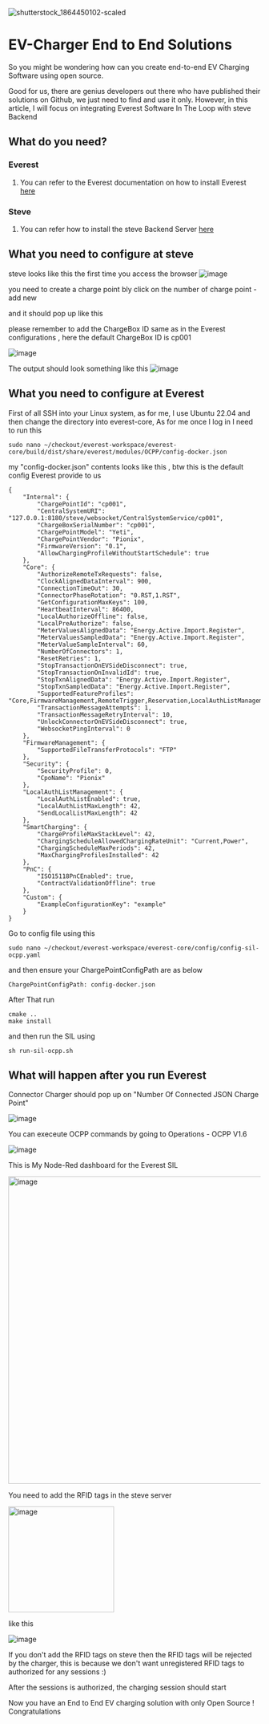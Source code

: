 ![shutterstock_1864450102-scaled](https://github.com/Anmirazik/EV-Charger-Solution/assets/113960675/5fd4a4ee-98e4-40c5-8212-6c9550766597)

# EV-Charger End to End Solutions
So you might be wondering how can you create end-to-end EV Charging Software using open source.

Good for us, there are genius developers out there who have published their solutions on Github, we just need to find and use it only. However, in this article, I will focus on integrating Everest Software In The Loop with steve Backend

## What do you need? 
### Everest 
1. You can refer to the Everest documentation on how to install Everest [here ](https://everest.github.io/nightly/)

### Steve
1. You can refer how to install the steve Backend Server [here](https://github.com/steve-community/steve)

## What you need to configure at steve
steve looks like this the first time you access the browser
![image](https://github.com/Anmirazik/Open-Source-Ev-charger-End-to-End-Solution/assets/113960675/75029101-9acc-46c2-868a-97c0280dd109)

you need to create a charge point bly click on the number of charge point - add new

and it should pop up like this 

please remember to add the ChargeBox ID same as in the Everest configurations , here the default ChargeBox ID is cp001

![image](https://github.com/Anmirazik/Open-Source-Ev-charger-End-to-End-Solution/assets/113960675/8922479e-748f-4db8-8b35-43c81486cda8)

The output should look something like this 
![image](https://github.com/Anmirazik/Open-Source-Ev-charger-End-to-End-Solution/assets/113960675/9b5f725b-d26c-4764-9ff5-260b81b43448)

## What you need to configure at Everest 
First of all SSH into your Linux system, as for me, I use Ubuntu 22.04 and then change the directory into everest-core, As for me once I log in I need to run this 
~~~
sudo nano ~/checkout/everest-workspace/everest-core/build/dist/share/everest/modules/OCPP/config-docker.json
~~~
my "config-docker.json" contents looks like this , btw this is the default config Everest provide to us
~~~
{
    "Internal": {
        "ChargePointId": "cp001",
        "CentralSystemURI": "127.0.0.1:8180/steve/websocket/CentralSystemService/cp001",
        "ChargeBoxSerialNumber": "cp001",
        "ChargePointModel": "Yeti",
        "ChargePointVendor": "Pionix",
        "FirmwareVersion": "0.1",
        "AllowChargingProfileWithoutStartSchedule": true
    },
    "Core": {
        "AuthorizeRemoteTxRequests": false,
        "ClockAlignedDataInterval": 900,
        "ConnectionTimeOut": 30,
        "ConnectorPhaseRotation": "0.RST,1.RST",
        "GetConfigurationMaxKeys": 100,
        "HeartbeatInterval": 86400,
        "LocalAuthorizeOffline": false,
        "LocalPreAuthorize": false,
        "MeterValuesAlignedData": "Energy.Active.Import.Register",
        "MeterValuesSampledData": "Energy.Active.Import.Register",
        "MeterValueSampleInterval": 60,
        "NumberOfConnectors": 1,
        "ResetRetries": 1,
        "StopTransactionOnEVSideDisconnect": true,
        "StopTransactionOnInvalidId": true,
        "StopTxnAlignedData": "Energy.Active.Import.Register",
        "StopTxnSampledData": "Energy.Active.Import.Register",
        "SupportedFeatureProfiles": "Core,FirmwareManagement,RemoteTrigger,Reservation,LocalAuthListManagement,SmartCharging",
        "TransactionMessageAttempts": 1,
        "TransactionMessageRetryInterval": 10,
        "UnlockConnectorOnEVSideDisconnect": true,
        "WebsocketPingInterval": 0
    },
    "FirmwareManagement": {
        "SupportedFileTransferProtocols": "FTP"
    },
    "Security": {
        "SecurityProfile": 0,
        "CpoName": "Pionix"
    },
    "LocalAuthListManagement": {
        "LocalAuthListEnabled": true,
        "LocalAuthListMaxLength": 42,
        "SendLocalListMaxLength": 42
    },
    "SmartCharging": {
        "ChargeProfileMaxStackLevel": 42,
        "ChargingScheduleAllowedChargingRateUnit": "Current,Power",
        "ChargingScheduleMaxPeriods": 42,
        "MaxChargingProfilesInstalled": 42
    },
    "PnC": {
        "ISO15118PnCEnabled": true,
        "ContractValidationOffline": true
    },
    "Custom": {
        "ExampleConfigurationKey": "example"
    }
}
~~~

Go to config file using this

~~~
sudo nano ~/checkout/everest-workspace/everest-core/config/config-sil-ocpp.yaml
~~~
and then ensure your ChargePointConfigPath are as below
~~~
ChargePointConfigPath: config-docker.json
~~~

After That run 
~~~
cmake ..
make install
~~~

and then run the SIL using 

~~~
sh run-sil-ocpp.sh
~~~

## What will happen after you run Everest
Connector Charger should pop up on "Number Of Connected JSON Charge Point"

![image](https://github.com/Anmirazik/Open-Source-Ev-charger-End-to-End-Solution/assets/113960675/782a528e-0b62-4f42-8699-35c4753b4964)

You can execeute OCPP commands by going to Operations - OCPP V1.6

![image](https://github.com/Anmirazik/Open-Source-Ev-charger-End-to-End-Solution/assets/113960675/28e078af-ce73-44fe-b9b0-582f87bb203f)


This is My Node-Red dashboard for the Everest SIL

<img width="613" alt="image" src="https://github.com/Anmirazik/EV-Charger-Solution/assets/113960675/6b5b8abe-704a-4db5-9f33-be259df30d71">

You need to add the RFID tags in the steve server

<img width="211" alt="image" src="https://github.com/Anmirazik/EV-Charger-Solution/assets/113960675/35f1c1e3-c6aa-4192-89b8-b50afe57c17b">

like this 

![image](https://github.com/Anmirazik/Open-Source-Ev-charger-End-to-End-Solution/assets/113960675/25effaf8-74cc-4655-b077-55e3fe2c31ac)


If you don't add the RFID tags on steve then the RFID tags will be rejected by the charger, this is because we don't want unregistered RFID tags to authorized for any sessions :)

After the sessions is authorized, the charging session should start

Now you have an End to End EV charging solution with only Open Source ! Congratulations












